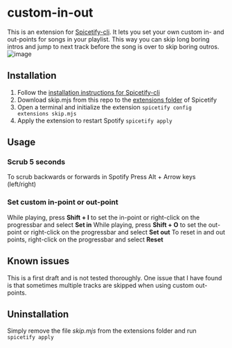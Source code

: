 # custom-in-out
This is an extension for [Spicetify-cli](https://github.com/khanhas/spicetify-cli). It lets you set your own custom in- and out-points for songs in your playlist. 
This way you can skip long boring intros and jump to next track before the song is over to skip boring outros. 
![image](https://user-images.githubusercontent.com/4112881/114616068-b92a6680-9ca6-11eb-851f-fd80acee29d3.png)

## Installation
1. Follow the [installation instructions for Spicetify-cli](https://github.com/khanhas/spicetify-cli/wiki/Installation)
2. Download skip.mjs from this repo to the [extensions folder](https://github.com/khanhas/spicetify-cli/wiki/Extensions) of Spicetify 
3. Open a terminal and initialize the extension `spicetify config extensions skip.mjs`
4. Apply the extension to restart Spotify `spicetify apply`

## Usage
### Scrub 5 seconds
To scrub backwards or forwards in Spotify Press Alt + Arrow keys (left/right)
### Set custom in-point or out-point
While playing, press __Shift + I__ to set the in-point or right-click on the progressbar and select __Set in__
While playing, press __Shift + O__ to set the out-point or right-click on the progressbar and select __Set out__
To reset in and out points, right-click on the progressbar and select __Reset__

## Known issues
This is a first draft and is not tested thoroughly. 
One issue that I have found is that sometimes multiple tracks are skipped when using custom out-points.

## Uninstallation
Simply remove the file _skip.mjs_ from the extensions folder and run `spicetify apply`
